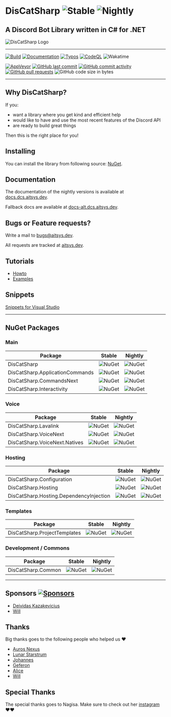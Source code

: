 # DisCatSharp ![Stable](https://img.shields.io/nuget/v/DisCatSharp?color=%23ebb34b&label=Stable&style=flat-square&logo=nuget) ![Nightly](https://img.shields.io/nuget/vpre/DisCatSharp?color=%23ff1493&label=Nightly&style=flat-square&logo=nuget)

## A Discord Bot Library written in C# for .NET

![DisCatSharp Logo](https://github.com/Aiko-IT-Systems/DisCatSharp/blob/main/DisCatSharp.Logos/android-chrome-192x192.png?raw=true)

----
[![Build](https://github.com/Aiko-IT-Systems/DisCatSharp/actions/workflows/dotnet.yml/badge.svg)](https://github.com/Aiko-IT-Systems/DisCatSharp/actions/workflows/dotnet.yml)
[![Documentation](https://github.com/Aiko-IT-Systems/DisCatSharp/actions/workflows/docs.yml/badge.svg)](https://github.com/Aiko-IT-Systems/DisCatSharp/actions/workflows/docs.yml)
[![Typos](https://github.com/Aiko-IT-Systems/DisCatSharp/actions/workflows/typos.yml/badge.svg)](https://github.com/Aiko-IT-Systems/DisCatSharp/actions/workflows/typos.yml)
[![CodeQL](https://github.com/Aiko-IT-Systems/DisCatSharp/actions/workflows/codeql.yml/badge.svg)](https://github.com/Aiko-IT-Systems/DisCatSharp/actions/workflows/codeql.yml)
![Wakatime](https://wakatime.com/badge/github/Aiko-IT-Systems/DisCatSharp.svg)

[![AppVeyor](https://img.shields.io/appveyor/build/AITSYS/DisCatSharp?label=Appveyor&logo=appveyor&style=flat-square)](https://ci.appveyor.com/project/AITSYS/discatsharp)
[![GitHub last commit](https://img.shields.io/github/last-commit/Aiko-IT-Systems/DisCatSharp?label=Last%20Commit&style=flat-square&logo=github)](https://aitsys.dev/source/DisCatSharp/history/)
[![GitHub commit activity](https://img.shields.io/github/commit-activity/w/Aiko-IT-Systems/DisCatSharp?label=Commit%20Activity&style=flat-square&logo=github)](https://github.com/Aiko-IT-Systems/DisCatSharp/commits/main)
[![GitHub pull requests](https://img.shields.io/github/issues-pr/Aiko-IT-Systems/DisCatSharp?label=PRs&style=flat-square&logo=github&logo=gitub)](https://github.com/Aiko-IT-Systems/DisCatSharp/pulls)
![GitHub code size in bytes](https://img.shields.io/github/languages/code-size/Aiko-IT-Systems/DisCatSharp?label=Size&style=flat-square&logo=github)

----

## Why DisCatSharp?

If you:
- want a library where you get kind and efficient help
- would like to have and use the most recent features of the Discord API
- are ready to build great things

Then this is the right place for you!

## Installing

You can install the library from following source: [NuGet](https://www.nuget.org/profiles/DisCatSharp).

## Documentation

<!--The documentation for the stable version is available at [docs.dcs.aitsys.dev/lts](https://docs.discatsharp.tech/lts).-->

The documentation of the nightly versions is available at [docs.dcs.aitsys.dev](https://docs.discatsharp.tech).

Fallback docs are available at [docs-alt.dcs.aitsys.dev](https://docs-alt.dcs.aitsys.dev).

## Bugs or Feature requests?

Write a mail to [bugs@aitsys.dev](mailto:bugs@aitsys.dev).

All requests are tracked at [aitsys.dev](https://aitsys.dev).

## Tutorials

* [Howto](https://docs.discatsharp.tech/articles/basics/bot_account.html)
* [Examples](https://examples.dcs.aitsys.dev)

## Snippets
[Snippets for Visual Studio](https://github.com/Aiko-IT-Systems/DisCatSharp.Snippets)

----

## NuGet Packages

### Main

| Package                         | Stable                                                                                                           | Nightly                                                                                                                             |
| ------------------------------- | ---------------------------------------------------------------------------------------------------------------- | ----------------------------------------------------------------------------------------------------------------------------------- |
| DisCatSharp                     | ![NuGet](https://img.shields.io/nuget/v/DisCatSharp.svg?label=&logo=nuget&style=flat-square)                     | ![NuGet](https://img.shields.io/nuget/vpre/DisCatSharp.svg?label=&logo=nuget&style=flat-square&color=%23ff1493)                     |
| DisCatSharp.ApplicationCommands | ![NuGet](https://img.shields.io/nuget/v/DisCatSharp.ApplicationCommands.svg?label=&logo=nuget&style=flat-square) | ![NuGet](https://img.shields.io/nuget/vpre/DisCatSharp.ApplicationCommands.svg?label=&logo=nuget&style=flat-square&color=%23ff1493) |
| DisCatSharp.CommandsNext        | ![NuGet](https://img.shields.io/nuget/v/DisCatSharp.CommandsNext.svg?label=&logo=nuget&style=flat-square)        | ![NuGet](https://img.shields.io/nuget/vpre/DisCatSharp.CommandsNext.svg?label=&logo=nuget&style=flat-square&color=%23ff1493)        |
| DisCatSharp.Interactivity       | ![NuGet](https://img.shields.io/nuget/v/DisCatSharp.Interactivity.svg?label=&logo=nuget&style=flat-square)       | ![NuGet](https://img.shields.io/nuget/vpre/DisCatSharp.Interactivity.svg?label=&logo=nuget&style=flat-square&color=%23ff1493)       |

### Voice

| Package                       | Stable                                                                                                         | Nightly                                                                                                                           |
| ----------------------------- | -------------------------------------------------------------------------------------------------------------- | --------------------------------------------------------------------------------------------------------------------------------- |
| DisCatSharp.Lavalink          | ![NuGet](https://img.shields.io/nuget/v/DisCatSharp.Lavalink.svg?label=&logo=nuget&style=flat-square)          | ![NuGet](https://img.shields.io/nuget/vpre/DisCatSharp.Lavalink.svg?label=&logo=nuget&style=flat-square&color=%23ff1493)          |
| DisCatSharp.VoiceNext         | ![NuGet](https://img.shields.io/nuget/v/DisCatSharp.VoiceNext.svg?label=&logo=nuget&style=flat-square)         | ![NuGet](https://img.shields.io/nuget/vpre/DisCatSharp.VoiceNext.svg?label=&logo=nuget&style=flat-square&color=%23ff1493)         |
| DisCatSharp.VoiceNext.Natives | ![NuGet](https://img.shields.io/nuget/v/DisCatSharp.VoiceNext.Natives.svg?label=&logo=nuget&style=flat-square) | ![NuGet](https://img.shields.io/nuget/vpre/DisCatSharp.VoiceNext.Natives.svg?label=&logo=nuget&style=flat-square&color=%23ff1493) |

### Hosting

| Package                                 | Stable                                                                                                                   | Nightly                                                                                                                                     |
| --------------------------------------- | ------------------------------------------------------------------------------------------------------------------------ | ------------------------------------------------------------------------------------------------------------------------------------------- |
| DisCatSharp.Configuration               | ![NuGet](https://img.shields.io/nuget/v/DisCatSharp.Configuration.svg?label=&logo=nuget&style=flat-square)               | ![NuGet](https://img.shields.io/nuget/vpre/DisCatSharp.Configuration.svg?label=&logo=nuget&color=%23ff1493&style=flat-square)               |
| DisCatSharp.Hosting                     | ![NuGet](https://img.shields.io/nuget/v/DisCatSharp.Hosting.svg?label=&logo=nuget&style=flat-square)                     | ![NuGet](https://img.shields.io/nuget/vpre/DisCatSharp.Hosting.svg?label=&logo=nuget&color=%23ff1493&style=flat-square)                     |
| DisCatSharp.Hosting.DependencyInjection | ![NuGet](https://img.shields.io/nuget/v/DisCatSharp.Hosting.DependencyInjection.svg?label=&logo=nuget&style=flat-square) | ![NuGet](https://img.shields.io/nuget/vpre/DisCatSharp.Hosting.DependencyInjection.svg?label=&logo=nuget&color=%23ff1493&style=flat-square) |

### Templates

| Package                      | Stable                                                                                                        | Nightly                                                                                                                          |
| ---------------------------- | ------------------------------------------------------------------------------------------------------------- | -------------------------------------------------------------------------------------------------------------------------------- |
| DisCatSharp.ProjectTemplates | ![NuGet](https://img.shields.io/nuget/v/DisCatSharp.ProjectTemplates.svg?label=&logo=nuget&style=flat-square) | ![NuGet](https://img.shields.io/nuget/vpre/DisCatSharp.ProjectTemplates.svg?label=&logo=nuget&color=%23ff1493&style=flat-square) |

### Development / Commons

| Package            | Stable                                                                                              | Nightly                                                                                                                |
| ------------------ | --------------------------------------------------------------------------------------------------- | ---------------------------------------------------------------------------------------------------------------------- |
| DisCatSharp.Common | ![NuGet](https://img.shields.io/nuget/v/DisCatSharp.Common.svg?label=&logo=nuget&style=flat-square) | ![NuGet](https://img.shields.io/nuget/vpre/DisCatSharp.Common.svg?label=&logo=nuget&style=flat-square&color=%23ff1493) |


----

## Sponsors [![Sponsors](https://img.shields.io/github/sponsors/Aiko-IT-Systems?label=&style=flat-square&logo=github)](https://github.com/sponsors/Aiko-IT-Systems)

- [Deividas Kazakevicius](https://github.com/DeividasKaza)
- [Will](https://github.com/villChurch)

## Thanks

Big thanks goes to the following people who helped us ♥️
- [Auros Nexus](https://github.com/Auros)
- [Lunar Starstrum](https://github.com/OoLunar)
- [Johannes](https://github.com/JMLutra)
- [Geferon](https://github.com/geferon)
- [Alice](https://github.com/QuantuChi)
- [Will](https://github.com/villChurch)

## Special Thanks

The special thanks goes to Nagisa. Make sure to check out her [instagram](https://www.instagram.com/nagisaarts_/) ♥️♥️

